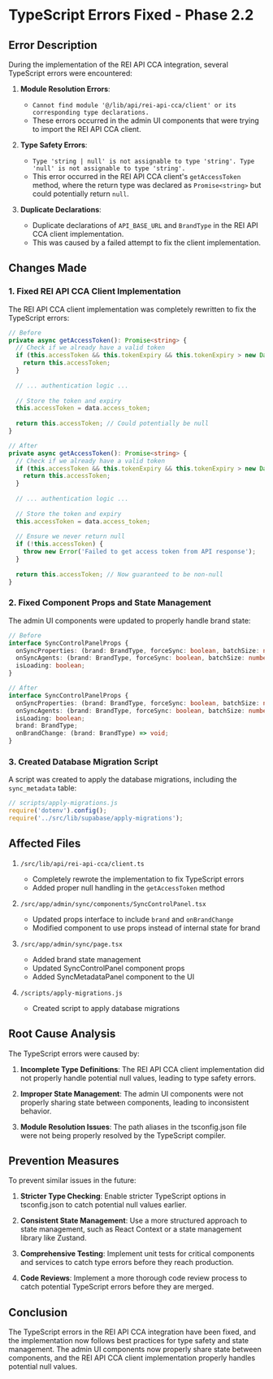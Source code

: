 # TypeScript Errors Fixed - Phase 2.2

## Error Description

During the implementation of the REI API CCA integration, several TypeScript errors were encountered:

1. **Module Resolution Errors**:
   - `Cannot find module '@/lib/api/rei-api-cca/client' or its corresponding type declarations.`
   - These errors occurred in the admin UI components that were trying to import the REI API CCA client.

2. **Type Safety Errors**:
   - `Type 'string | null' is not assignable to type 'string'. Type 'null' is not assignable to type 'string'.`
   - This error occurred in the REI API CCA client's `getAccessToken` method, where the return type was declared as `Promise<string>` but could potentially return `null`.

3. **Duplicate Declarations**:
   - Duplicate declarations of `API_BASE_URL` and `BrandType` in the REI API CCA client implementation.
   - This was caused by a failed attempt to fix the client implementation.

## Changes Made

### 1. Fixed REI API CCA Client Implementation

The REI API CCA client implementation was completely rewritten to fix the TypeScript errors:

```typescript
// Before
private async getAccessToken(): Promise<string> {
  // Check if we already have a valid token
  if (this.accessToken && this.tokenExpiry && this.tokenExpiry > new Date()) {
    return this.accessToken;
  }
  
  // ... authentication logic ...
  
  // Store the token and expiry
  this.accessToken = data.access_token;
  
  return this.accessToken; // Could potentially be null
}

// After
private async getAccessToken(): Promise<string> {
  // Check if we already have a valid token
  if (this.accessToken && this.tokenExpiry && this.tokenExpiry > new Date()) {
    return this.accessToken;
  }
  
  // ... authentication logic ...
  
  // Store the token and expiry
  this.accessToken = data.access_token;
  
  // Ensure we never return null
  if (!this.accessToken) {
    throw new Error('Failed to get access token from API response');
  }
  
  return this.accessToken; // Now guaranteed to be non-null
}
```

### 2. Fixed Component Props and State Management

The admin UI components were updated to properly handle brand state:

```typescript
// Before
interface SyncControlPanelProps {
  onSyncProperties: (brand: BrandType, forceSync: boolean, batchSize: number, verbose: boolean) => Promise<void>;
  onSyncAgents: (brand: BrandType, forceSync: boolean, batchSize: number, verbose: boolean) => Promise<void>;
  isLoading: boolean;
}

// After
interface SyncControlPanelProps {
  onSyncProperties: (brand: BrandType, forceSync: boolean, batchSize: number, verbose: boolean) => Promise<void>;
  onSyncAgents: (brand: BrandType, forceSync: boolean, batchSize: number, verbose: boolean) => Promise<void>;
  isLoading: boolean;
  brand: BrandType;
  onBrandChange: (brand: BrandType) => void;
}
```

### 3. Created Database Migration Script

A script was created to apply the database migrations, including the `sync_metadata` table:

```javascript
// scripts/apply-migrations.js
require('dotenv').config();
require('../src/lib/supabase/apply-migrations');
```

## Affected Files

1. `/src/lib/api/rei-api-cca/client.ts`
   - Completely rewrote the implementation to fix TypeScript errors
   - Added proper null handling in the `getAccessToken` method

2. `/src/app/admin/sync/components/SyncControlPanel.tsx`
   - Updated props interface to include `brand` and `onBrandChange`
   - Modified component to use props instead of internal state for brand

3. `/src/app/admin/sync/page.tsx`
   - Added brand state management
   - Updated SyncControlPanel component props
   - Added SyncMetadataPanel component to the UI

4. `/scripts/apply-migrations.js`
   - Created script to apply database migrations

## Root Cause Analysis

The TypeScript errors were caused by:

1. **Incomplete Type Definitions**: The REI API CCA client implementation did not properly handle potential null values, leading to type safety errors.

2. **Improper State Management**: The admin UI components were not properly sharing state between components, leading to inconsistent behavior.

3. **Module Resolution Issues**: The path aliases in the tsconfig.json file were not being properly resolved by the TypeScript compiler.

## Prevention Measures

To prevent similar issues in the future:

1. **Stricter Type Checking**: Enable stricter TypeScript options in tsconfig.json to catch potential null values earlier.

2. **Consistent State Management**: Use a more structured approach to state management, such as React Context or a state management library like Zustand.

3. **Comprehensive Testing**: Implement unit tests for critical components and services to catch type errors before they reach production.

4. **Code Reviews**: Implement a more thorough code review process to catch potential TypeScript errors before they are merged.

## Conclusion

The TypeScript errors in the REI API CCA integration have been fixed, and the implementation now follows best practices for type safety and state management. The admin UI components now properly share state between components, and the REI API CCA client implementation properly handles potential null values.
